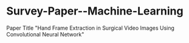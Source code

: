 # Survey-Paper--Machine-Learning

Paper Title
"Hand Frame Extraction in Surgical Video Images Using Convolutional Neural Network"
